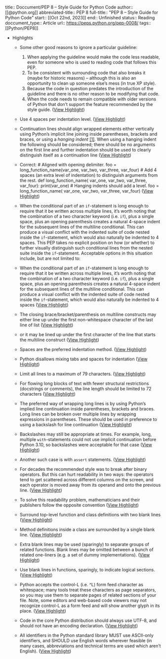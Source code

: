 title:: Doccument/PEP 8 – Style Guide for Python Code
author:: [[@python.org]]
abbreviated-title:: PEP 8 
full-title:: "PEP 8 – Style Guide for Python Code"
start:: [[Oct 22nd, 2023]]
end:: Unfinished
status:: Reading
doccument_type:: Article
url:: https://peps.python.org/pep-0008/
tags:: [[Python/PEP8]]

- Highlights
	- Some other good reasons to ignore a particular guideline:
	  
	  1.  When applying the guideline would make the code less readable, even for someone who is used to reading code that follows this PEP.
	  2.  To be consistent with surrounding code that also breaks it (maybe for historic reasons) – although this is also an opportunity to clean up someone else’s mess (in true XP style).
	  3.  Because the code in question predates the introduction of the guideline and there is no other reason to be modifying that code.
	  4.  When the code needs to remain compatible with older versions of Python that don’t support the feature recommended by the style guide. ([View Highlight](https://read.readwise.io/read/01hdaryxyb9phjw84fxdhqy6qd))
	- Use 4 spaces per indentation level. ([View Highlight](https://read.readwise.io/read/01hdas08adkj6tembk56d5p5qb))
	- Continuation lines should align wrapped elements either vertically using Python’s implicit line joining inside parentheses, brackets and braces, or using a *hanging indent* [[1]](https://peps.python.org/pep-0008/). When using a hanging indent the following should be considered; there should be no arguments on the first line and further indentation should be used to clearly distinguish itself as a continuation line ([View Highlight](https://read.readwise.io/read/01hdas2g2q2xjfntsghd74432e))
	- Correct: # Aligned with opening delimiter. foo = long_function_name(var_one, var_two, var_three, var_four) # Add 4 spaces (an extra level of indentation) to distinguish arguments from the rest. def long_function_name( var_one, var_two, var_three, var_four): print(var_one) # Hanging indents should add a level. foo = long_function_name( var_one, var_two, var_three, var_four) ([View Highlight](https://read.readwise.io/read/01hdas190asxw9wx218pkxbrgp))
	- When the conditional part of an `if`-statement is long enough to require that it be written across multiple lines, it’s worth noting that the combination of a two character keyword (i.e. `if`), plus a single space, plus an opening parenthesis creates a natural 4-space indent for the subsequent lines of the multiline conditional. This can produce a visual conflict with the indented suite of code nested inside the `if`-statement, which would also naturally be indented to 4 spaces. This PEP takes no explicit position on how (or whether) to further visually distinguish such conditional lines from the nested suite inside the `if`-statement. Acceptable options in this situation include, but are not limited to:
	- When the conditional part of an `if`-statement is long enough to require that it be written across multiple lines, it’s worth noting that the combination of a two character keyword (i.e. `if`), plus a single space, plus an opening parenthesis creates a natural 4-space indent for the subsequent lines of the multiline conditional. This can produce a visual conflict with the indented suite of code nested inside the `if`-statement, which would also naturally be indented to 4 spaces ([View Highlight](https://read.readwise.io/read/01hdascfd66ap4y64x9frkgmnk))
	- The closing brace/bracket/parenthesis on multiline constructs may either line up under the first non-whitespace character of the last line of list ([View Highlight](https://read.readwise.io/read/01hdasf6mgraw4h2v493d3rf1n))
	- or it may be lined up under the first character of the line that starts the multiline construct ([View Highlight](https://read.readwise.io/read/01hdasfdsgbp1jfq6vm655yn5q))
	- Spaces are the preferred indentation method. ([View Highlight](https://read.readwise.io/read/01hdasgkzq0gtf91vgf1r338z9))
	- Python disallows mixing tabs and spaces for indentation ([View Highlight](https://read.readwise.io/read/01hdash1gxfkzgce1hjvcfn9jw))
	- Limit all lines to a maximum of 79 characters. ([View Highlight](https://read.readwise.io/read/01hdash7dytvkmgtqwx59fff9p))
	- For flowing long blocks of text with fewer structural restrictions (docstrings or comments), the line length should be limited to 72 characters ([View Highlight](https://read.readwise.io/read/01hdashr6r0qyxvbbqrzyxqh7g))
	- The preferred way of wrapping long lines is by using Python’s implied line continuation inside parentheses, brackets and braces. Long lines can be broken over multiple lines by wrapping expressions in parentheses. These should be used in preference to using a backslash for line continuation ([View Highlight](https://read.readwise.io/read/01hdasn8d60g0p80pnaqx5y42p))
	- Backslashes may still be appropriate at times. For example, long, multiple `with`-statements could not use implicit continuation before Python 3.10, so backslashes were acceptable for that case ([View Highlight](https://read.readwise.io/read/01hdasp1dh8byv2kww52c0dcgs))
	- Another such case is with `assert` statements. ([View Highlight](https://read.readwise.io/read/01hdaspgfa5pvw93qx6y0x952m))
	- For decades the recommended style was to break after binary operators. But this can hurt readability in two ways: the operators tend to get scattered across different columns on the screen, and each operator is moved away from its operand and onto the previous line. ([View Highlight](https://read.readwise.io/read/01hdasqnaz5tv0nrt4brk1jqa6))
	- To solve this readability problem, mathematicians and their publishers follow the opposite convention ([View Highlight](https://read.readwise.io/read/01hdasrnp53bnzeycmf8bhxm8r))
	- Surround top-level function and class definitions with two blank lines ([View Highlight](https://read.readwise.io/read/01hdasssem5h41bxdvma8m702h))
	- Method definitions inside a class are surrounded by a single blank line. ([View Highlight](https://read.readwise.io/read/01hdasszqtd2hqdgmjj53kvbc9))
	- Extra blank lines may be used (sparingly) to separate groups of related functions. Blank lines may be omitted between a bunch of related one-liners (e.g. a set of dummy implementations). ([View Highlight](https://read.readwise.io/read/01hdastknzvffsrshgtvp4m82m))
	- Use blank lines in functions, sparingly, to indicate logical sections. ([View Highlight](https://read.readwise.io/read/01hdasty8wns5db9yye8049t2b))
	- Python accepts the control-L (i.e. ^L) form feed character as whitespace; many tools treat these characters as page separators, so you may use them to separate pages of related sections of your file. Note, some editors and web-based code viewers may not recognize control-L as a form feed and will show another glyph in its place. ([View Highlight](https://read.readwise.io/read/01hdaswk5ktqsh39z0f752jywf))
	- Code in the core Python distribution should always use UTF-8, and should not have an encoding declaration. ([View Highlight](https://read.readwise.io/read/01hdaswy02dx767eh6c0rtrnjp))
	- All identifiers in the Python standard library MUST use ASCII-only identifiers, and SHOULD use English words wherever feasible (in many cases, abbreviations and technical terms are used which aren’t English). ([View Highlight](https://read.readwise.io/read/01hdasy6re6ydke9p4c2dpg4z2))